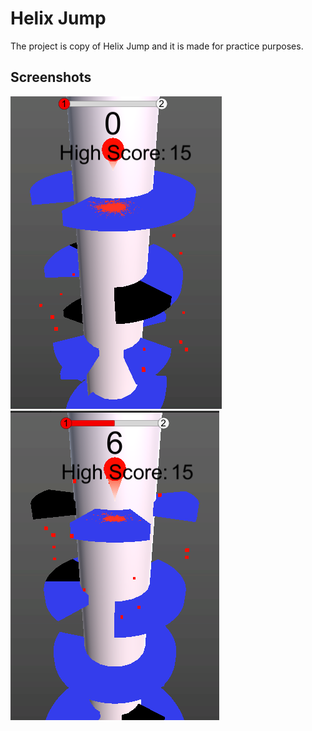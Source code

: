 
# Helix Jump

The project is copy of Helix Jump and it is made for practice purposes.





## Screenshots

![App Screenshot](https://github.com/sukruErc/Helix-Jump/blob/master/Photos/SS1.png?raw=true)
![App Screenshot](https://github.com/sukruErc/Helix-Jump/blob/master/Photos/SS2.png?raw=true)


